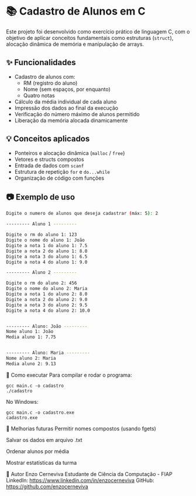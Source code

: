 # 📚 Cadastro de Alunos em C

Este projeto foi desenvolvido como exercício prático de linguagem C, com o objetivo de aplicar conceitos fundamentais como estruturas (`struct`), alocação dinâmica de memória e manipulação de arrays.

## ✨ Funcionalidades

- Cadastro de alunos com:
  - RM (registro do aluno)
  - Nome (sem espaços, por enquanto)
  - Quatro notas
- Cálculo da média individual de cada aluno
- Impressão dos dados ao final da execução
- Verificação do número máximo de alunos permitido
- Liberação da memória alocada dinamicamente

## 💡 Conceitos aplicados

- Ponteiros e alocação dinâmica (`malloc` / `free`)
- Vetores e structs compostos
- Entrada de dados com `scanf`
- Estrutura de repetição `for` e `do...while`
- Organização de código com funções

## 📷 Exemplo de uso

```bash
Digite o numero de alunos que deseja cadastrar (máx: 5): 2

--------- Aluno 1 ---------

Digite o rm do aluno 1: 123
Digite o nome do aluno 1: João
Digite a nota 1 do aluno 1: 7.5
Digite a nota 2 do aluno 1: 8.0
Digite a nota 3 do aluno 1: 6.5
Digite a nota 4 do aluno 1: 9.0

--------- Aluno 2 ---------

Digite o rm do aluno 2: 456
Digite o nome do aluno 2: Maria
Digite a nota 1 do aluno 2: 8.0
Digite a nota 2 do aluno 2: 9.0
Digite a nota 3 do aluno 2: 9.5
Digite a nota 4 do aluno 2: 10.0


--------- Aluno: João ---------
Nome aluno 1: João 
Media aluno 1: 7.75 


--------- Aluno: Maria ---------
Nome aluno 2: Maria 
Media aluno 2: 9.13
```

🚀 Como executar
Para compilar e rodar o programa:
```
gcc main.c -o cadastro
./cadastro
```
No Windows:
```
gcc main.c -o cadastro.exe
cadastro.exe
```
📌 Melhorias futuras
Permitir nomes compostos (usando fgets)

Salvar os dados em arquivo .txt

Ordenar alunos por média

Mostrar estatísticas da turma

👤 Autor
Enzo Cerneviva
Estudante de Ciência da Computação - FIAP
LinkedIn: https://www.linkedin.com/in/enzocerneviva
GitHub: https://github.com/enzocerneviva
